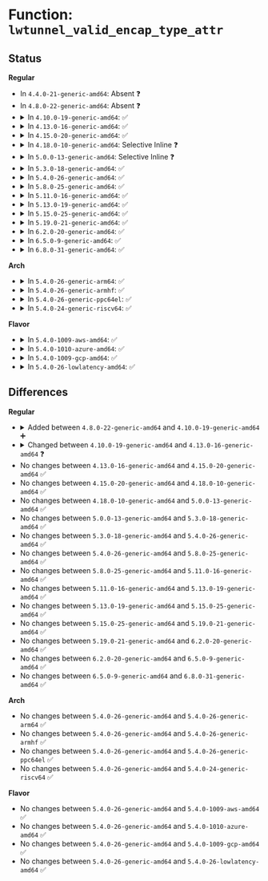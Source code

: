 # Function: <code>lwtunnel_valid_encap_type_attr</code>

## Status
<b>Regular</b>
<ul>
<li>
In <code>4.4.0-21-generic-amd64</code>: Absent ❓
</li>
<li>
In <code>4.8.0-22-generic-amd64</code>: Absent ❓
</li>
<li>
<details>
<summary>In <code>4.10.0-19-generic-amd64</code>: ✅</summary>

```c
int lwtunnel_valid_encap_type_attr(struct nlattr * attr, int remaining)
```

```json
{
  "name": "lwtunnel_valid_encap_type_attr",
  "collision_type": "Unique Global",
  "inline_type": "No",
  "funcs": [
    {
      "addr": 18446744071587075696,
      "name": "lwtunnel_valid_encap_type_attr",
      "external": true,
      "loc": "net/core/lwtunnel.c:160",
      "file": "net/core/lwtunnel.c",
      "inline": "seen, unknown",
      "caller_inline": [],
      "caller_func": [
        "net/ipv6/route.c:rtm_to_fib6_config"
      ]
    }
  ],
  "symbols": [
    {
      "addr": 18446744071587075696,
      "name": "lwtunnel_valid_encap_type_attr",
      "section": ".text",
      "bind": "STB_GLOBAL",
      "size": 176
    }
  ]
}
```
</details>
</li>
<li>
<details>
<summary>In <code>4.13.0-16-generic-amd64</code>: ✅</summary>

```c
int lwtunnel_valid_encap_type_attr(struct nlattr * attr, int remaining, struct netlink_ext_ack * extack)
```

```json
{
  "name": "lwtunnel_valid_encap_type_attr",
  "collision_type": "Unique Global",
  "inline_type": "No",
  "funcs": [
    {
      "addr": 18446744071587203840,
      "name": "lwtunnel_valid_encap_type_attr",
      "external": true,
      "loc": "net/core/lwtunnel.c:180",
      "file": "net/core/lwtunnel.c",
      "inline": "seen, unknown",
      "caller_inline": [],
      "caller_func": [
        "net/ipv4/fib_frontend.c:rtm_to_fib_config",
        "net/ipv6/route.c:rtm_to_fib6_config"
      ]
    }
  ],
  "symbols": [
    {
      "addr": 18446744071587203840,
      "name": "lwtunnel_valid_encap_type_attr",
      "section": ".text",
      "bind": "STB_GLOBAL",
      "size": 179
    }
  ]
}
```
</details>
</li>
<li>
<details>
<summary>In <code>4.15.0-20-generic-amd64</code>: ✅</summary>

```c
int lwtunnel_valid_encap_type_attr(struct nlattr * attr, int remaining, struct netlink_ext_ack * extack)
```

```json
{
  "name": "lwtunnel_valid_encap_type_attr",
  "collision_type": "Unique Global",
  "inline_type": "No",
  "funcs": [
    {
      "addr": 18446744071587718112,
      "name": "lwtunnel_valid_encap_type_attr",
      "external": true,
      "loc": "net/core/lwtunnel.c:182",
      "file": "net/core/lwtunnel.c",
      "inline": "seen, unknown",
      "caller_inline": [],
      "caller_func": [
        "net/ipv4/fib_frontend.c:rtm_to_fib_config",
        "net/ipv6/route.c:rtm_to_fib6_config"
      ]
    }
  ],
  "symbols": [
    {
      "addr": 18446744071587718112,
      "name": "lwtunnel_valid_encap_type_attr",
      "section": ".text",
      "bind": "STB_GLOBAL",
      "size": 179
    }
  ]
}
```
</details>
</li>
<li>
<details>
<summary>In <code>4.18.0-10-generic-amd64</code>: Selective Inline ❓</summary>

```c
int lwtunnel_valid_encap_type_attr(struct nlattr * attr, int remaining, struct netlink_ext_ack * extack)
```

```json
{
  "name": "lwtunnel_valid_encap_type_attr",
  "collision_type": "Unique Global",
  "inline_type": "Selective",
  "funcs": [
    {
      "addr": 18446744071588051744,
      "name": "lwtunnel_valid_encap_type_attr",
      "external": true,
      "loc": "net/core/lwtunnel.c:182",
      "file": "net/core/lwtunnel.c",
      "inline": "not declared, inlined",
      "caller_inline": [],
      "caller_func": [
        "net/ipv4/fib_frontend.c:rtm_to_fib_config",
        "net/ipv6/route.c:rtm_to_fib6_config"
      ]
    }
  ],
  "symbols": [
    {
      "addr": 18446744071588051744,
      "name": "lwtunnel_valid_encap_type_attr",
      "section": ".text",
      "bind": "STB_GLOBAL",
      "size": 140
    }
  ]
}
```
</details>
</li>
<li>
<details>
<summary>In <code>5.0.0-13-generic-amd64</code>: Selective Inline ❓</summary>

```c
int lwtunnel_valid_encap_type_attr(struct nlattr * attr, int remaining, struct netlink_ext_ack * extack)
```

```json
{
  "name": "lwtunnel_valid_encap_type_attr",
  "collision_type": "Unique Global",
  "inline_type": "Selective",
  "funcs": [
    {
      "addr": 18446744071588220032,
      "name": "lwtunnel_valid_encap_type_attr",
      "external": true,
      "loc": "net/core/lwtunnel.c:182",
      "file": "net/core/lwtunnel.c",
      "inline": "not declared, inlined",
      "caller_inline": [],
      "caller_func": [
        "net/ipv4/fib_frontend.c:rtm_to_fib_config",
        "net/ipv6/route.c:rtm_to_fib6_config"
      ]
    }
  ],
  "symbols": [
    {
      "addr": 18446744071588220032,
      "name": "lwtunnel_valid_encap_type_attr",
      "section": ".text",
      "bind": "STB_GLOBAL",
      "size": 140
    }
  ]
}
```
</details>
</li>
<li>
<details>
<summary>In <code>5.3.0-18-generic-amd64</code>: ✅</summary>

```c
int lwtunnel_valid_encap_type_attr(struct nlattr * attr, int remaining, struct netlink_ext_ack * extack)
```

```json
{
  "name": "lwtunnel_valid_encap_type_attr",
  "collision_type": "Unique Global",
  "inline_type": "No",
  "funcs": [
    {
      "addr": 18446744071588553616,
      "name": "lwtunnel_valid_encap_type_attr",
      "external": true,
      "loc": "net/core/lwtunnel.c:177",
      "file": "net/core/lwtunnel.c",
      "inline": "seen, unknown",
      "caller_inline": [],
      "caller_func": [
        "net/ipv4/fib_frontend.c:rtm_to_fib_config",
        "net/ipv6/route.c:rtm_to_fib6_config"
      ]
    }
  ],
  "symbols": [
    {
      "addr": 18446744071588553616,
      "name": "lwtunnel_valid_encap_type_attr",
      "section": ".text",
      "bind": "STB_GLOBAL",
      "size": 130
    }
  ]
}
```
</details>
</li>
<li>
<details>
<summary>In <code>5.4.0-26-generic-amd64</code>: ✅</summary>

```c
int lwtunnel_valid_encap_type_attr(struct nlattr * attr, int remaining, struct netlink_ext_ack * extack)
```

```json
{
  "name": "lwtunnel_valid_encap_type_attr",
  "collision_type": "Unique Global",
  "inline_type": "No",
  "funcs": [
    {
      "addr": 18446744071588770496,
      "name": "lwtunnel_valid_encap_type_attr",
      "external": true,
      "loc": "net/core/lwtunnel.c:177",
      "file": "net/core/lwtunnel.c",
      "inline": "seen, unknown",
      "caller_inline": [],
      "caller_func": [
        "net/ipv4/fib_frontend.c:rtm_to_fib_config",
        "net/ipv6/route.c:rtm_to_fib6_config"
      ]
    }
  ],
  "symbols": [
    {
      "addr": 18446744071588770496,
      "name": "lwtunnel_valid_encap_type_attr",
      "section": ".text",
      "bind": "STB_GLOBAL",
      "size": 130
    }
  ]
}
```
</details>
</li>
<li>
<details>
<summary>In <code>5.8.0-25-generic-amd64</code>: ✅</summary>

```c
int lwtunnel_valid_encap_type_attr(struct nlattr * attr, int remaining, struct netlink_ext_ack * extack)
```

```json
{
  "name": "lwtunnel_valid_encap_type_attr",
  "collision_type": "Unique Global",
  "inline_type": "No",
  "funcs": [
    {
      "addr": 18446744071589642416,
      "name": "lwtunnel_valid_encap_type_attr",
      "external": true,
      "loc": "net/core/lwtunnel.c:179",
      "file": "net/core/lwtunnel.c",
      "inline": "seen, unknown",
      "caller_inline": [],
      "caller_func": [
        "net/ipv4/fib_frontend.c:rtm_to_fib_config",
        "net/ipv6/route.c:rtm_to_fib6_config"
      ]
    }
  ],
  "symbols": [
    {
      "addr": 18446744071589642416,
      "name": "lwtunnel_valid_encap_type_attr",
      "section": ".text",
      "bind": "STB_GLOBAL",
      "size": 130
    }
  ]
}
```
</details>
</li>
<li>
<details>
<summary>In <code>5.11.0-16-generic-amd64</code>: ✅</summary>

```c
int lwtunnel_valid_encap_type_attr(struct nlattr * attr, int remaining, struct netlink_ext_ack * extack)
```

```json
{
  "name": "lwtunnel_valid_encap_type_attr",
  "collision_type": "Unique Global",
  "inline_type": "No",
  "funcs": [
    {
      "addr": 18446744071589666016,
      "name": "lwtunnel_valid_encap_type_attr",
      "external": true,
      "loc": "net/core/lwtunnel.c:179",
      "file": "net/core/lwtunnel.c",
      "inline": "seen, unknown",
      "caller_inline": [],
      "caller_func": [
        "net/ipv4/fib_frontend.c:rtm_to_fib_config",
        "net/ipv6/route.c:rtm_to_fib6_config"
      ]
    }
  ],
  "symbols": [
    {
      "addr": 18446744071589666016,
      "name": "lwtunnel_valid_encap_type_attr",
      "section": ".text",
      "bind": "STB_GLOBAL",
      "size": 130
    }
  ]
}
```
</details>
</li>
<li>
<details>
<summary>In <code>5.13.0-19-generic-amd64</code>: ✅</summary>

```c
int lwtunnel_valid_encap_type_attr(struct nlattr * attr, int remaining, struct netlink_ext_ack * extack)
```

```json
{
  "name": "lwtunnel_valid_encap_type_attr",
  "collision_type": "Unique Global",
  "inline_type": "No",
  "funcs": [
    {
      "addr": 18446744071589557728,
      "name": "lwtunnel_valid_encap_type_attr",
      "external": true,
      "loc": "net/core/lwtunnel.c:179",
      "file": "net/core/lwtunnel.c",
      "inline": "seen, unknown",
      "caller_inline": [],
      "caller_func": [
        "net/ipv4/fib_frontend.c:rtm_to_fib_config",
        "net/ipv6/route.c:rtm_to_fib6_config"
      ]
    }
  ],
  "symbols": [
    {
      "addr": 18446744071589557728,
      "name": "lwtunnel_valid_encap_type_attr",
      "section": ".text",
      "bind": "STB_GLOBAL",
      "size": 130
    }
  ]
}
```
</details>
</li>
<li>
<details>
<summary>In <code>5.15.0-25-generic-amd64</code>: ✅</summary>

```c
int lwtunnel_valid_encap_type_attr(struct nlattr * attr, int remaining, struct netlink_ext_ack * extack)
```

```json
{
  "name": "lwtunnel_valid_encap_type_attr",
  "collision_type": "Unique Global",
  "inline_type": "No",
  "funcs": [
    {
      "addr": 18446744071590302416,
      "name": "lwtunnel_valid_encap_type_attr",
      "external": true,
      "loc": "net/core/lwtunnel.c:184",
      "file": "net/core/lwtunnel.c",
      "inline": "seen, unknown",
      "caller_inline": [],
      "caller_func": [
        "net/ipv4/fib_frontend.c:rtm_to_fib_config",
        "net/ipv6/route.c:rtm_to_fib6_config"
      ]
    }
  ],
  "symbols": [
    {
      "addr": 18446744071590302416,
      "name": "lwtunnel_valid_encap_type_attr",
      "section": ".text",
      "bind": "STB_GLOBAL",
      "size": 186
    }
  ]
}
```
</details>
</li>
<li>
<details>
<summary>In <code>5.19.0-21-generic-amd64</code>: ✅</summary>

```c
int lwtunnel_valid_encap_type_attr(struct nlattr * attr, int remaining, struct netlink_ext_ack * extack)
```

```json
{
  "name": "lwtunnel_valid_encap_type_attr",
  "collision_type": "Unique Global",
  "inline_type": "No",
  "funcs": [
    {
      "addr": 18446744071591886656,
      "name": "lwtunnel_valid_encap_type_attr",
      "external": true,
      "loc": "net/core/lwtunnel.c:184",
      "file": "net/core/lwtunnel.c",
      "inline": "seen, unknown",
      "caller_inline": [],
      "caller_func": [
        "net/ipv4/fib_frontend.c:rtm_to_fib_config",
        "net/ipv6/route.c:rtm_to_fib6_config"
      ]
    }
  ],
  "symbols": [
    {
      "addr": 18446744071591886656,
      "name": "lwtunnel_valid_encap_type_attr",
      "section": ".text",
      "bind": "STB_GLOBAL",
      "size": 199
    }
  ]
}
```
</details>
</li>
<li>
<details>
<summary>In <code>6.2.0-20-generic-amd64</code>: ✅</summary>

```c
int lwtunnel_valid_encap_type_attr(struct nlattr * attr, int remaining, struct netlink_ext_ack * extack)
```

```json
{
  "name": "lwtunnel_valid_encap_type_attr",
  "collision_type": "Unique Global",
  "inline_type": "No",
  "funcs": [
    {
      "addr": 18446744071593688720,
      "name": "lwtunnel_valid_encap_type_attr",
      "external": true,
      "loc": "net/core/lwtunnel.c:187",
      "file": "net/core/lwtunnel.c",
      "inline": "seen, unknown",
      "caller_inline": [],
      "caller_func": [
        "net/ipv4/fib_frontend.c:rtm_to_fib_config",
        "net/ipv6/route.c:rtm_to_fib6_config"
      ]
    }
  ],
  "symbols": [
    {
      "addr": 18446744071593688720,
      "name": "lwtunnel_valid_encap_type_attr",
      "section": ".text",
      "bind": "STB_GLOBAL",
      "size": 199
    }
  ]
}
```
</details>
</li>
<li>
<details>
<summary>In <code>6.5.0-9-generic-amd64</code>: ✅</summary>

```c
int lwtunnel_valid_encap_type_attr(struct nlattr * attr, int remaining, struct netlink_ext_ack * extack)
```

```json
{
  "name": "lwtunnel_valid_encap_type_attr",
  "collision_type": "Unique Global",
  "inline_type": "No",
  "funcs": [
    {
      "addr": 18446744071594169504,
      "name": "lwtunnel_valid_encap_type_attr",
      "external": true,
      "loc": "net/core/lwtunnel.c:187",
      "file": "net/core/lwtunnel.c",
      "inline": "seen, unknown",
      "caller_inline": [],
      "caller_func": [
        "net/ipv4/fib_frontend.c:rtm_to_fib_config",
        "net/ipv6/route.c:rtm_to_fib6_config"
      ]
    }
  ],
  "symbols": [
    {
      "addr": 18446744071594169504,
      "name": "lwtunnel_valid_encap_type_attr",
      "section": ".text",
      "bind": "STB_GLOBAL",
      "size": 199
    }
  ]
}
```
</details>
</li>
<li>
<details>
<summary>In <code>6.8.0-31-generic-amd64</code>: ✅</summary>

```c
int lwtunnel_valid_encap_type_attr(struct nlattr * attr, int remaining, struct netlink_ext_ack * extack)
```

```json
{
  "name": "lwtunnel_valid_encap_type_attr",
  "collision_type": "Unique Global",
  "inline_type": "No",
  "funcs": [
    {
      "addr": 18446744071594966048,
      "name": "lwtunnel_valid_encap_type_attr",
      "external": true,
      "loc": "net/core/lwtunnel.c:187",
      "file": "net/core/lwtunnel.c",
      "inline": "seen, unknown",
      "caller_inline": [],
      "caller_func": [
        "net/ipv4/fib_frontend.c:rtm_to_fib_config",
        "net/ipv6/route.c:rtm_to_fib6_config"
      ]
    }
  ],
  "symbols": [
    {
      "addr": 18446744071594966048,
      "name": "lwtunnel_valid_encap_type_attr",
      "section": ".text",
      "bind": "STB_GLOBAL",
      "size": 207
    }
  ]
}
```
</details>
</li>
</ul>
<b>Arch</b>
<ul>
<li>
<details>
<summary>In <code>5.4.0-26-generic-arm64</code>: ✅</summary>

```c
int lwtunnel_valid_encap_type_attr(struct nlattr * attr, int remaining, struct netlink_ext_ack * extack)
```

```json
{
  "name": "lwtunnel_valid_encap_type_attr",
  "collision_type": "Unique Global",
  "inline_type": "No",
  "funcs": [
    {
      "addr": 18446603336502336536,
      "name": "lwtunnel_valid_encap_type_attr",
      "external": true,
      "loc": "net/core/lwtunnel.c:177",
      "file": "net/core/lwtunnel.c",
      "inline": "seen, unknown",
      "caller_inline": [],
      "caller_func": [
        "net/ipv4/fib_frontend.c:rtm_to_fib_config",
        "net/ipv6/route.c:rtm_to_fib6_config"
      ]
    }
  ],
  "symbols": [
    {
      "addr": 18446603336502336536,
      "name": "lwtunnel_valid_encap_type_attr",
      "section": ".text",
      "bind": "STB_GLOBAL",
      "size": 172
    }
  ]
}
```
</details>
</li>
<li>
<details>
<summary>In <code>5.4.0-26-generic-armhf</code>: ✅</summary>

```c
int lwtunnel_valid_encap_type_attr(struct nlattr * attr, int remaining, struct netlink_ext_ack * extack)
```

```json
{
  "name": "lwtunnel_valid_encap_type_attr",
  "collision_type": "Unique Global",
  "inline_type": "No",
  "funcs": [
    {
      "addr": 3235076272,
      "name": "lwtunnel_valid_encap_type_attr",
      "external": true,
      "loc": "net/core/lwtunnel.c:177",
      "file": "net/core/lwtunnel.c",
      "inline": "seen, unknown",
      "caller_inline": [],
      "caller_func": [
        "net/ipv4/fib_frontend.c:rtm_to_fib_config",
        "net/ipv6/route.c:rtm_to_fib6_config"
      ]
    }
  ],
  "symbols": [
    {
      "addr": 3235076272,
      "name": "lwtunnel_valid_encap_type_attr",
      "section": ".text",
      "bind": "STB_GLOBAL",
      "size": 156
    }
  ]
}
```
</details>
</li>
<li>
<details>
<summary>In <code>5.4.0-26-generic-ppc64el</code>: ✅</summary>

```c
int lwtunnel_valid_encap_type_attr(struct nlattr * attr, int remaining, struct netlink_ext_ack * extack)
```

```json
{
  "name": "lwtunnel_valid_encap_type_attr",
  "collision_type": "Unique Global",
  "inline_type": "No",
  "funcs": [
    {
      "addr": 13835058055295857040,
      "name": "lwtunnel_valid_encap_type_attr",
      "external": true,
      "loc": "net/core/lwtunnel.c:177",
      "file": "net/core/lwtunnel.c",
      "inline": "seen, unknown",
      "caller_inline": [],
      "caller_func": [
        "net/ipv4/fib_frontend.c:rtm_to_fib_config",
        "net/ipv6/route.c:rtm_to_fib6_config"
      ]
    }
  ],
  "symbols": [
    {
      "addr": 13835058055295857040,
      "name": "lwtunnel_valid_encap_type_attr",
      "section": ".text",
      "bind": "STB_GLOBAL",
      "size": 264
    }
  ]
}
```
</details>
</li>
<li>
<details>
<summary>In <code>5.4.0-24-generic-riscv64</code>: ✅</summary>

```c
int lwtunnel_valid_encap_type_attr(struct nlattr * attr, int remaining, struct netlink_ext_ack * extack)
```

```json
{
  "name": "lwtunnel_valid_encap_type_attr",
  "collision_type": "Unique Global",
  "inline_type": "No",
  "funcs": [
    {
      "addr": 18446743936278558638,
      "name": "lwtunnel_valid_encap_type_attr",
      "external": true,
      "loc": "net/core/lwtunnel.c:177",
      "file": "net/core/lwtunnel.c",
      "inline": "seen, unknown",
      "caller_inline": [],
      "caller_func": [
        "net/ipv4/fib_frontend.c:rtm_to_fib_config",
        "net/ipv6/route.c:rtm_to_fib6_config"
      ]
    }
  ],
  "symbols": [
    {
      "addr": 18446743936278558638,
      "name": "lwtunnel_valid_encap_type_attr",
      "section": ".text",
      "bind": "STB_GLOBAL",
      "size": 140
    }
  ]
}
```
</details>
</li>
</ul>
<b>Flavor</b>
<ul>
<li>
<details>
<summary>In <code>5.4.0-1009-aws-amd64</code>: ✅</summary>

```c
int lwtunnel_valid_encap_type_attr(struct nlattr * attr, int remaining, struct netlink_ext_ack * extack)
```

```json
{
  "name": "lwtunnel_valid_encap_type_attr",
  "collision_type": "Unique Global",
  "inline_type": "No",
  "funcs": [
    {
      "addr": 18446744071588376880,
      "name": "lwtunnel_valid_encap_type_attr",
      "external": true,
      "loc": "net/core/lwtunnel.c:177",
      "file": "net/core/lwtunnel.c",
      "inline": "seen, unknown",
      "caller_inline": [],
      "caller_func": [
        "net/ipv4/fib_frontend.c:rtm_to_fib_config",
        "net/ipv6/route.c:rtm_to_fib6_config"
      ]
    }
  ],
  "symbols": [
    {
      "addr": 18446744071588376880,
      "name": "lwtunnel_valid_encap_type_attr",
      "section": ".text",
      "bind": "STB_GLOBAL",
      "size": 130
    }
  ]
}
```
</details>
</li>
<li>
<details>
<summary>In <code>5.4.0-1010-azure-amd64</code>: ✅</summary>

```c
int lwtunnel_valid_encap_type_attr(struct nlattr * attr, int remaining, struct netlink_ext_ack * extack)
```

```json
{
  "name": "lwtunnel_valid_encap_type_attr",
  "collision_type": "Unique Global",
  "inline_type": "No",
  "funcs": [
    {
      "addr": 18446744071588089568,
      "name": "lwtunnel_valid_encap_type_attr",
      "external": true,
      "loc": "net/core/lwtunnel.c:177",
      "file": "net/core/lwtunnel.c",
      "inline": "seen, unknown",
      "caller_inline": [],
      "caller_func": [
        "net/ipv4/fib_frontend.c:rtm_to_fib_config",
        "net/ipv6/route.c:rtm_to_fib6_config"
      ]
    }
  ],
  "symbols": [
    {
      "addr": 18446744071588089568,
      "name": "lwtunnel_valid_encap_type_attr",
      "section": ".text",
      "bind": "STB_GLOBAL",
      "size": 130
    }
  ]
}
```
</details>
</li>
<li>
<details>
<summary>In <code>5.4.0-1009-gcp-amd64</code>: ✅</summary>

```c
int lwtunnel_valid_encap_type_attr(struct nlattr * attr, int remaining, struct netlink_ext_ack * extack)
```

```json
{
  "name": "lwtunnel_valid_encap_type_attr",
  "collision_type": "Unique Global",
  "inline_type": "No",
  "funcs": [
    {
      "addr": 18446744071588709056,
      "name": "lwtunnel_valid_encap_type_attr",
      "external": true,
      "loc": "net/core/lwtunnel.c:177",
      "file": "net/core/lwtunnel.c",
      "inline": "seen, unknown",
      "caller_inline": [],
      "caller_func": [
        "net/ipv4/fib_frontend.c:rtm_to_fib_config",
        "net/ipv6/route.c:rtm_to_fib6_config"
      ]
    }
  ],
  "symbols": [
    {
      "addr": 18446744071588709056,
      "name": "lwtunnel_valid_encap_type_attr",
      "section": ".text",
      "bind": "STB_GLOBAL",
      "size": 130
    }
  ]
}
```
</details>
</li>
<li>
<details>
<summary>In <code>5.4.0-26-lowlatency-amd64</code>: ✅</summary>

```c
int lwtunnel_valid_encap_type_attr(struct nlattr * attr, int remaining, struct netlink_ext_ack * extack)
```

```json
{
  "name": "lwtunnel_valid_encap_type_attr",
  "collision_type": "Unique Global",
  "inline_type": "No",
  "funcs": [
    {
      "addr": 18446744071588849024,
      "name": "lwtunnel_valid_encap_type_attr",
      "external": true,
      "loc": "net/core/lwtunnel.c:177",
      "file": "net/core/lwtunnel.c",
      "inline": "seen, unknown",
      "caller_inline": [],
      "caller_func": [
        "net/ipv4/fib_frontend.c:rtm_to_fib_config",
        "net/ipv6/route.c:rtm_to_fib6_config"
      ]
    }
  ],
  "symbols": [
    {
      "addr": 18446744071588849024,
      "name": "lwtunnel_valid_encap_type_attr",
      "section": ".text",
      "bind": "STB_GLOBAL",
      "size": 130
    }
  ]
}
```
</details>
</li>
</ul>

## Differences
<b>Regular</b>
<ul>
<li>
<details>
<summary>Added between <code>4.8.0-22-generic-amd64</code> and <code>4.10.0-19-generic-amd64</code> ➕</summary>

```c
int lwtunnel_valid_encap_type_attr(struct nlattr * attr, int remaining)
```
</details>
</li>
<li>
<details>
<summary>Changed between <code>4.10.0-19-generic-amd64</code> and <code>4.13.0-16-generic-amd64</code> ❓</summary>
<ul>
<li>
<b>Param added. </b>
<code>struct netlink_ext_ack * extack</code>
</li>
</ul>
</details>
</li>
<li>
No changes between <code>4.13.0-16-generic-amd64</code> and <code>4.15.0-20-generic-amd64</code> ✅
</li>
<li>
No changes between <code>4.15.0-20-generic-amd64</code> and <code>4.18.0-10-generic-amd64</code> ✅
</li>
<li>
No changes between <code>4.18.0-10-generic-amd64</code> and <code>5.0.0-13-generic-amd64</code> ✅
</li>
<li>
No changes between <code>5.0.0-13-generic-amd64</code> and <code>5.3.0-18-generic-amd64</code> ✅
</li>
<li>
No changes between <code>5.3.0-18-generic-amd64</code> and <code>5.4.0-26-generic-amd64</code> ✅
</li>
<li>
No changes between <code>5.4.0-26-generic-amd64</code> and <code>5.8.0-25-generic-amd64</code> ✅
</li>
<li>
No changes between <code>5.8.0-25-generic-amd64</code> and <code>5.11.0-16-generic-amd64</code> ✅
</li>
<li>
No changes between <code>5.11.0-16-generic-amd64</code> and <code>5.13.0-19-generic-amd64</code> ✅
</li>
<li>
No changes between <code>5.13.0-19-generic-amd64</code> and <code>5.15.0-25-generic-amd64</code> ✅
</li>
<li>
No changes between <code>5.15.0-25-generic-amd64</code> and <code>5.19.0-21-generic-amd64</code> ✅
</li>
<li>
No changes between <code>5.19.0-21-generic-amd64</code> and <code>6.2.0-20-generic-amd64</code> ✅
</li>
<li>
No changes between <code>6.2.0-20-generic-amd64</code> and <code>6.5.0-9-generic-amd64</code> ✅
</li>
<li>
No changes between <code>6.5.0-9-generic-amd64</code> and <code>6.8.0-31-generic-amd64</code> ✅
</li>
</ul>
<b>Arch</b>
<ul>
<li>
No changes between <code>5.4.0-26-generic-amd64</code> and <code>5.4.0-26-generic-arm64</code> ✅
</li>
<li>
No changes between <code>5.4.0-26-generic-amd64</code> and <code>5.4.0-26-generic-armhf</code> ✅
</li>
<li>
No changes between <code>5.4.0-26-generic-amd64</code> and <code>5.4.0-26-generic-ppc64el</code> ✅
</li>
<li>
No changes between <code>5.4.0-26-generic-amd64</code> and <code>5.4.0-24-generic-riscv64</code> ✅
</li>
</ul>
<b>Flavor</b>
<ul>
<li>
No changes between <code>5.4.0-26-generic-amd64</code> and <code>5.4.0-1009-aws-amd64</code> ✅
</li>
<li>
No changes between <code>5.4.0-26-generic-amd64</code> and <code>5.4.0-1010-azure-amd64</code> ✅
</li>
<li>
No changes between <code>5.4.0-26-generic-amd64</code> and <code>5.4.0-1009-gcp-amd64</code> ✅
</li>
<li>
No changes between <code>5.4.0-26-generic-amd64</code> and <code>5.4.0-26-lowlatency-amd64</code> ✅
</li>
</ul>

